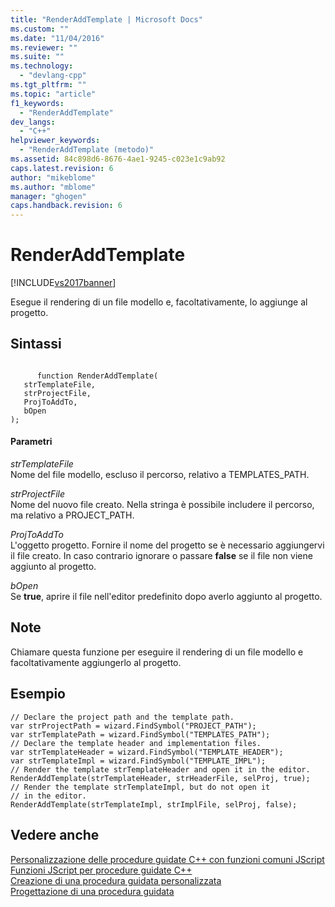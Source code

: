 ```yaml
---
title: "RenderAddTemplate | Microsoft Docs"
ms.custom: ""
ms.date: "11/04/2016"
ms.reviewer: ""
ms.suite: ""
ms.technology: 
  - "devlang-cpp"
ms.tgt_pltfrm: ""
ms.topic: "article"
f1_keywords: 
  - "RenderAddTemplate"
dev_langs: 
  - "C++"
helpviewer_keywords: 
  - "RenderAddTemplate (metodo)"
ms.assetid: 84c898d6-8676-4ae1-9245-c023e1c9ab92
caps.latest.revision: 6
author: "mikeblome"
ms.author: "mblome"
manager: "ghogen"
caps.handback.revision: 6
---
```

# RenderAddTemplate
[!INCLUDE[vs2017banner](../assembler/inline/includes/vs2017banner.md)]

Esegue il rendering di un file modello e, facoltativamente, lo aggiunge al progetto.  
  
## Sintassi  
  
```  
  
      function RenderAddTemplate(   
   strTemplateFile,   
   strProjectFile,   
   ProjToAddTo,   
   bOpen    
);  
```  
  
#### Parametri  
 *strTemplateFile*  
 Nome del file modello, escluso il percorso, relativo a TEMPLATES\_PATH.  
  
 *strProjectFile*  
 Nome del nuovo file creato.  Nella stringa è possibile includere il percorso, ma relativo a PROJECT\_PATH.  
  
 *ProjToAddTo*  
 L'oggetto progetto.  Fornire il nome del progetto se è necessario aggiungervi il file creato. In caso contrario ignorare o passare **false** se il file non viene aggiunto al progetto.  
  
 *bOpen*  
 Se **true**, aprire il file nell'editor predefinito dopo averlo aggiunto al progetto.  
  
## Note  
 Chiamare questa funzione per eseguire il rendering di un file modello e facoltativamente aggiungerlo al progetto.  
  
## Esempio  
  
```  
// Declare the project path and the template path.  
var strProjectPath = wizard.FindSymbol("PROJECT_PATH");  
var strTemplatePath = wizard.FindSymbol("TEMPLATES_PATH");  
// Declare the template header and implementation files.  
var strTemplateHeader = wizard.FindSymbol("TEMPLATE_HEADER");  
var strTemplateImpl = wizard.FindSymbol("TEMPLATE_IMPL");  
// Render the template strTemplateHeader and open it in the editor.  
RenderAddTemplate(strTemplateHeader, strHeaderFile, selProj, true);   
// Render the template strTemplateImpl, but do not open it   
// in the editor.  
RenderAddTemplate(strTemplateImpl, strImplFile, selProj, false);  
```  
  
## Vedere anche  
 [Personalizzazione delle procedure guidate C\+\+ con funzioni comuni JScript](../ide/customizing-cpp-wizards-with-common-jscript-functions.md)   
 [Funzioni JScript per procedure guidate C\+\+](../ide/jscript-functions-for-cpp-wizards.md)   
 [Creazione di una procedura guidata personalizzata](../ide/creating-a-custom-wizard.md)   
 [Progettazione di una procedura guidata](../ide/designing-a-wizard.md)